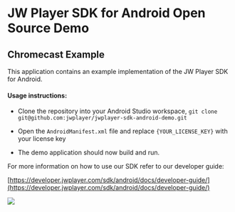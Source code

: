 # JW Player SDK for Android Open Source Demo

## Chromecast Example
This application contains an example implementation of the JW Player SDK for Android.

#### Usage instructions:

-	Clone the repository into your Android Studio workspace, `git clone git@github.com:jwplayer/jwplayer-sdk-android-demo.git`
-	Open the `AndroidManifest.xml` file and replace `{YOUR_LICENSE_KEY}` with your license key

- The demo application should now build and run. 

For more information on how to use our SDK refer to our developer guide:

[https://developer.jwplayer.com/sdk/android/docs/developer-guide/](https://developer.jwplayer.com/sdk/android/docs/developer-guide/)

![](https://s3.amazonaws.com/hyunjoo.success.jwplayer.com/android/github/v390-cast.gif)